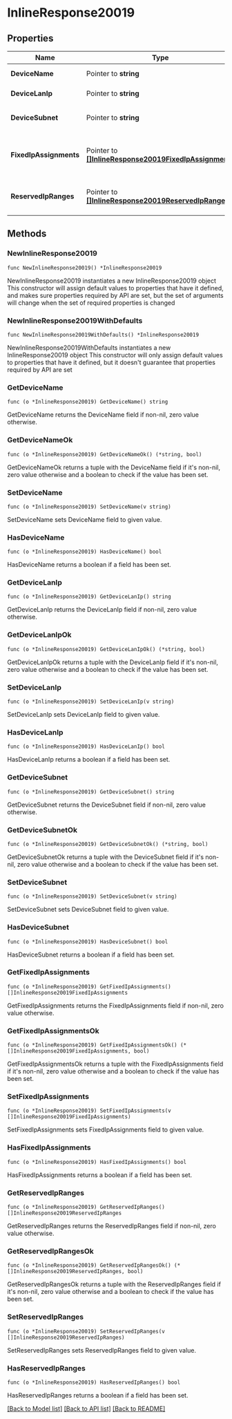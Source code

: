 # InlineResponse20019

## Properties

Name | Type | Description | Notes
------------ | ------------- | ------------- | -------------
**DeviceName** | Pointer to **string** | Name of the MG. | [optional] 
**DeviceLanIp** | Pointer to **string** | Lan IP of the MG | [optional] 
**DeviceSubnet** | Pointer to **string** | Subnet configuration of the MG. | [optional] 
**FixedIpAssignments** | Pointer to [**[]InlineResponse20019FixedIpAssignments**](InlineResponse20019FixedIpAssignments.md) | list of all fixed IP assignments for a single MG | [optional] 
**ReservedIpRanges** | Pointer to [**[]InlineResponse20019ReservedIpRanges**](InlineResponse20019ReservedIpRanges.md) | list of all reserved IP ranges for a single MG | [optional] 

## Methods

### NewInlineResponse20019

`func NewInlineResponse20019() *InlineResponse20019`

NewInlineResponse20019 instantiates a new InlineResponse20019 object
This constructor will assign default values to properties that have it defined,
and makes sure properties required by API are set, but the set of arguments
will change when the set of required properties is changed

### NewInlineResponse20019WithDefaults

`func NewInlineResponse20019WithDefaults() *InlineResponse20019`

NewInlineResponse20019WithDefaults instantiates a new InlineResponse20019 object
This constructor will only assign default values to properties that have it defined,
but it doesn't guarantee that properties required by API are set

### GetDeviceName

`func (o *InlineResponse20019) GetDeviceName() string`

GetDeviceName returns the DeviceName field if non-nil, zero value otherwise.

### GetDeviceNameOk

`func (o *InlineResponse20019) GetDeviceNameOk() (*string, bool)`

GetDeviceNameOk returns a tuple with the DeviceName field if it's non-nil, zero value otherwise
and a boolean to check if the value has been set.

### SetDeviceName

`func (o *InlineResponse20019) SetDeviceName(v string)`

SetDeviceName sets DeviceName field to given value.

### HasDeviceName

`func (o *InlineResponse20019) HasDeviceName() bool`

HasDeviceName returns a boolean if a field has been set.

### GetDeviceLanIp

`func (o *InlineResponse20019) GetDeviceLanIp() string`

GetDeviceLanIp returns the DeviceLanIp field if non-nil, zero value otherwise.

### GetDeviceLanIpOk

`func (o *InlineResponse20019) GetDeviceLanIpOk() (*string, bool)`

GetDeviceLanIpOk returns a tuple with the DeviceLanIp field if it's non-nil, zero value otherwise
and a boolean to check if the value has been set.

### SetDeviceLanIp

`func (o *InlineResponse20019) SetDeviceLanIp(v string)`

SetDeviceLanIp sets DeviceLanIp field to given value.

### HasDeviceLanIp

`func (o *InlineResponse20019) HasDeviceLanIp() bool`

HasDeviceLanIp returns a boolean if a field has been set.

### GetDeviceSubnet

`func (o *InlineResponse20019) GetDeviceSubnet() string`

GetDeviceSubnet returns the DeviceSubnet field if non-nil, zero value otherwise.

### GetDeviceSubnetOk

`func (o *InlineResponse20019) GetDeviceSubnetOk() (*string, bool)`

GetDeviceSubnetOk returns a tuple with the DeviceSubnet field if it's non-nil, zero value otherwise
and a boolean to check if the value has been set.

### SetDeviceSubnet

`func (o *InlineResponse20019) SetDeviceSubnet(v string)`

SetDeviceSubnet sets DeviceSubnet field to given value.

### HasDeviceSubnet

`func (o *InlineResponse20019) HasDeviceSubnet() bool`

HasDeviceSubnet returns a boolean if a field has been set.

### GetFixedIpAssignments

`func (o *InlineResponse20019) GetFixedIpAssignments() []InlineResponse20019FixedIpAssignments`

GetFixedIpAssignments returns the FixedIpAssignments field if non-nil, zero value otherwise.

### GetFixedIpAssignmentsOk

`func (o *InlineResponse20019) GetFixedIpAssignmentsOk() (*[]InlineResponse20019FixedIpAssignments, bool)`

GetFixedIpAssignmentsOk returns a tuple with the FixedIpAssignments field if it's non-nil, zero value otherwise
and a boolean to check if the value has been set.

### SetFixedIpAssignments

`func (o *InlineResponse20019) SetFixedIpAssignments(v []InlineResponse20019FixedIpAssignments)`

SetFixedIpAssignments sets FixedIpAssignments field to given value.

### HasFixedIpAssignments

`func (o *InlineResponse20019) HasFixedIpAssignments() bool`

HasFixedIpAssignments returns a boolean if a field has been set.

### GetReservedIpRanges

`func (o *InlineResponse20019) GetReservedIpRanges() []InlineResponse20019ReservedIpRanges`

GetReservedIpRanges returns the ReservedIpRanges field if non-nil, zero value otherwise.

### GetReservedIpRangesOk

`func (o *InlineResponse20019) GetReservedIpRangesOk() (*[]InlineResponse20019ReservedIpRanges, bool)`

GetReservedIpRangesOk returns a tuple with the ReservedIpRanges field if it's non-nil, zero value otherwise
and a boolean to check if the value has been set.

### SetReservedIpRanges

`func (o *InlineResponse20019) SetReservedIpRanges(v []InlineResponse20019ReservedIpRanges)`

SetReservedIpRanges sets ReservedIpRanges field to given value.

### HasReservedIpRanges

`func (o *InlineResponse20019) HasReservedIpRanges() bool`

HasReservedIpRanges returns a boolean if a field has been set.


[[Back to Model list]](../README.md#documentation-for-models) [[Back to API list]](../README.md#documentation-for-api-endpoints) [[Back to README]](../README.md)


